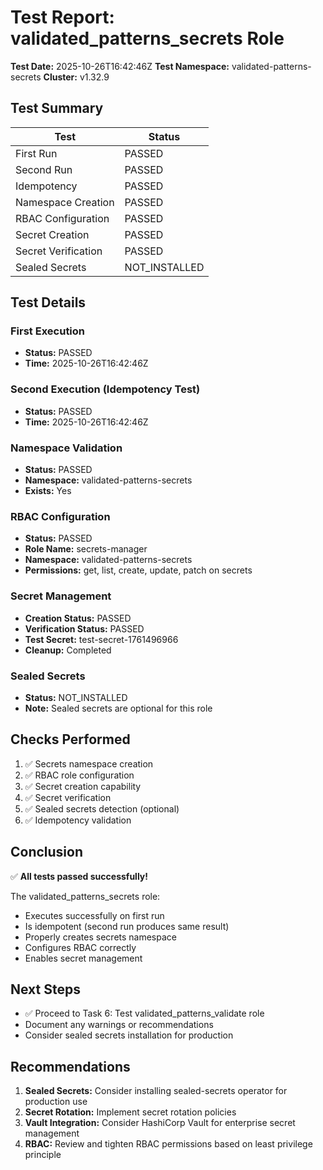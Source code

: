 # Test Report: validated_patterns_secrets Role

**Test Date:** 2025-10-26T16:42:46Z
**Test Namespace:** validated-patterns-secrets
**Cluster:** v1.32.9

## Test Summary

| Test | Status |
|------|--------|
| First Run | PASSED |
| Second Run | PASSED |
| Idempotency | PASSED |
| Namespace Creation | PASSED |
| RBAC Configuration | PASSED |
| Secret Creation | PASSED |
| Secret Verification | PASSED |
| Sealed Secrets | NOT_INSTALLED |

## Test Details

### First Execution
- **Status:** PASSED
- **Time:** 2025-10-26T16:42:46Z

### Second Execution (Idempotency Test)
- **Status:** PASSED
- **Time:** 2025-10-26T16:42:46Z

### Namespace Validation
- **Status:** PASSED
- **Namespace:** validated-patterns-secrets
- **Exists:** Yes

### RBAC Configuration
- **Status:** PASSED
- **Role Name:** secrets-manager
- **Namespace:** validated-patterns-secrets
- **Permissions:** get, list, create, update, patch on secrets

### Secret Management
- **Creation Status:** PASSED
- **Verification Status:** PASSED
- **Test Secret:** test-secret-1761496966
- **Cleanup:** Completed

### Sealed Secrets
- **Status:** NOT_INSTALLED
- **Note:** Sealed secrets are optional for this role

## Checks Performed

1. ✅ Secrets namespace creation
2. ✅ RBAC role configuration
3. ✅ Secret creation capability
4. ✅ Secret verification
5. ✅ Sealed secrets detection (optional)
6. ✅ Idempotency validation

## Conclusion

✅ **All tests passed successfully!**

The validated_patterns_secrets role:
- Executes successfully on first run
- Is idempotent (second run produces same result)
- Properly creates secrets namespace
- Configures RBAC correctly
- Enables secret management

## Next Steps

- ✅ Proceed to Task 6: Test validated_patterns_validate role
- Document any warnings or recommendations
- Consider sealed secrets installation for production

## Recommendations

1. **Sealed Secrets:** Consider installing sealed-secrets operator for production use
2. **Secret Rotation:** Implement secret rotation policies
3. **Vault Integration:** Consider HashiCorp Vault for enterprise secret management
4. **RBAC:** Review and tighten RBAC permissions based on least privilege principle

